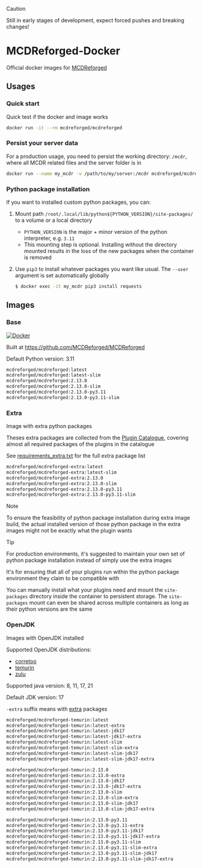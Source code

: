 > [!CAUTION]
> Still in early stages of development, expect forced pushes and breaking changes!

# MCDReforged-Docker

Official docker images for [MCDReforged](https://github.com/MCDReforged/MCDReforged)

## Usages

### Quick start

Quick test if the docker and image works

```bash
docker run -it --rm mcdreforged/mcdreforged
```

### Persist your server data

For a production usage, you need to persist the working directory: `/mcdr`,
where all MCDR related files and the server folder is in

```bash
docker run --name my_mcdr -v /path/to/my/server:/mcdr mcdreforged/mcdreforged
```

### Python package installation

If you want to installed custom python packages, you can:

1. Mount path `/root/.local/lib/python${PYTHON_VERSION}/site-packages/` to a volume or a local directory 
    - `PYTHON_VERSION` is the major + minor version of the python interpreter, e.g. `3.11`
    - This mounting step is optional. Installing without the directory mounted results in the loss of the new packages when the container is removed
2. Use `pip3` to install whatever packages you want like usual. The `--user` argument is set automatically globally

   ```bash
   $ docker exec -it my_mcdr pip3 install requests
   ```

## Images

### Base

[![Docker](https://img.shields.io/docker/v/mcdreforged/mcdreforged/latest)](https://hub.docker.com/r/mcdreforged/mcdreforged)

Built at https://github.com/MCDReforged/MCDReforged

Default Python version: 3.11

```bash
mcdreforged/mcdreforged:latest
mcdreforged/mcdreforged:latest-slim
mcdreforged/mcdreforged:2.13.0
mcdreforged/mcdreforged:2.13.0-slim
mcdreforged/mcdreforged:2.13.0-py3.11
mcdreforged/mcdreforged:2.13.0-py3.11-slim
```

### Extra

Image with extra python packages

Theses extra packages are collected from the [Plugin Catalogue](https://github.com/MCDReforged/PluginCatalogue),
covering almost all required packages of the plugins in the catalogue

See [requirements_extra.txt](src/requirements_extra.txt) for the full extra package list

```bash
mcdreforged/mcdreforged-extra:latest
mcdreforged/mcdreforged-extra:latest-slim
mcdreforged/mcdreforged-extra:2.13.0
mcdreforged/mcdreforged-extra:2.13.0-slim
mcdreforged/mcdreforged-extra:2.13.0-py3.11
mcdreforged/mcdreforged-extra:2.13.0-py3.11-slim
```

> [!NOTE] 
> To ensure the feasibility of python package installation during extra image build, 
> the actual installed version of those python package in the extra images might not be exactly what the plugin wants

> [!TIP]
> For production environments, it's suggested to maintain your own set of python package installation instead of simply use the extra images
> 
> It's for ensuring that all of your plugins run within the python package environment they claim to be compatible with
> 
> You can manually install what your plugins need and mount the `site-packages` directory inside the container to persistent storage.
> The `site-packages` mount can even be shared across multiple containers as long as their python versions are the same

### OpenJDK

Images with OpenJDK installed

Supported OpenJDK distributions:

- [corretoo](https://aws.amazon.com/corretto/)
- [temurin](https://adoptium.net/temurin/)
- [zulu](https://www.azul.com/downloads/?package=jdk#zulu)

Supported java version: 8, 11, 17, 21

Default JDK version: 17

`-extra` suffix means with [extra](#extra) packages

```bash
mcdreforged/mcdreforged-temurin:latest
mcdreforged/mcdreforged-temurin:latest-extra
mcdreforged/mcdreforged-temurin:latest-jdk17
mcdreforged/mcdreforged-temurin:latest-jdk17-extra
mcdreforged/mcdreforged-temurin:latest-slim
mcdreforged/mcdreforged-temurin:latest-slim-extra
mcdreforged/mcdreforged-temurin:latest-slim-jdk17
mcdreforged/mcdreforged-temurin:latest-slim-jdk17-extra

mcdreforged/mcdreforged-temurin:2.13.0
mcdreforged/mcdreforged-temurin:2.13.0-extra
mcdreforged/mcdreforged-temurin:2.13.0-jdk17
mcdreforged/mcdreforged-temurin:2.13.0-jdk17-extra
mcdreforged/mcdreforged-temurin:2.13.0-slim
mcdreforged/mcdreforged-temurin:2.13.0-slim-extra
mcdreforged/mcdreforged-temurin:2.13.0-slim-jdk17
mcdreforged/mcdreforged-temurin:2.13.0-slim-jdk17-extra

mcdreforged/mcdreforged-temurin:2.13.0-py3.11
mcdreforged/mcdreforged-temurin:2.13.0-py3.11-extra
mcdreforged/mcdreforged-temurin:2.13.0-py3.11-jdk17
mcdreforged/mcdreforged-temurin:2.13.0-py3.11-jdk17-extra
mcdreforged/mcdreforged-temurin:2.13.0-py3.11-slim
mcdreforged/mcdreforged-temurin:2.13.0-py3.11-slim-extra
mcdreforged/mcdreforged-temurin:2.13.0-py3.11-slim-jdk17
mcdreforged/mcdreforged-temurin:2.13.0-py3.11-slim-jdk17-extra
```
